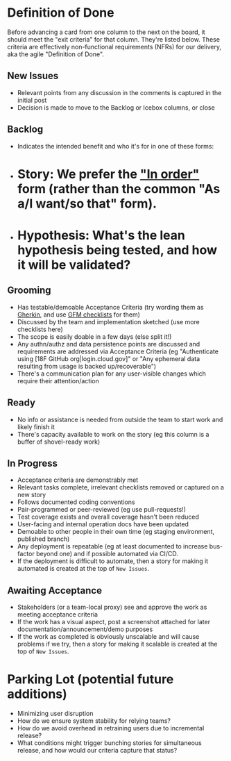 # Definition of Done
Before advancing a card from one column to the next on the board, it should meet the "exit criteria" for that column. They're listed below. These criteria are effectively non-functional requirements (NFRs) for our delivery, aka the agile "Definition of Done".

## New Issues

- Relevant points from any discussion in the comments is captured in the initial post
- Decision is made to move to the Backlog or Icebox columns, or close

## Backlog

- Indicates the intended benefit and who it's for in one of these forms:
- # Story: We prefer the ["In order"](http://blog.crisp.se/2014/09/25/david-evans/as-a-i-want-so-that-considered-harmful) form (rather than the common "As a/I want/so that" form).
- # Hypothesis: What's the lean hypothesis being tested, and how it will be validated?

## Grooming

- Has testable/demoable Acceptance Criteria (try wording them as [Gherkin](https://en.wikipedia.org/wiki/Behavior-driven_development#Behavioural_specifications), and use [GFM checklists](https://github.com/blog/1375-task-lists-in-gfm-issues-pulls-comments) for them)
- Discussed by the team and implementation sketched (use more checklists here)
- The scope is easily doable in a few days (else split it!)
- Any authn/authz and data persistence points are discussed and requirements are addressed via Acceptance Criteria (eg "Authenticate using [18F GitHub org|login.cloud.gov]" or "Any ephemeral data resulting from usage is backed up/recoverable")
- There's a communication plan for any user-visible changes which require their attention/action

## Ready

- No info or assistance is needed from outside the team to start work and likely finish it
- There's capacity available to work on the story (eg this column is a buffer of shovel-ready work)

## In Progress

- Acceptance criteria are demonstrably met
- Relevant tasks complete, irrelevant checklists removed or captured on a new story
- Follows documented coding conventions
- Pair-programmed or peer-reviewed (eg use pull-requests!)
- Test coverage exists and overall coverage hasn't been reduced
- User-facing and internal operation docs have been updated
- Demoable to other people in their own time (eg staging environment, published branch)
- Any deployment is repeatable (eg at least documented to increase bus-factor beyond one) and if possible automated via CI/CD.
 - If the deployment is difficult to automate, then a story for making it automated is created at the top of `New Issues`.

## Awaiting Acceptance

- Stakeholders (or a team-local proxy) see and approve the work as meeting acceptance criteria
- If the work has a visual aspect, post a screenshot attached for later documentation/announcement/demo purposes
- If the work as completed is obviously unscalable and will cause problems if we try, then a story for making it scalable is created at the top of `New Issues`.

# Parking Lot (potential future additions)

- Minimizing user disruption
 - How do we ensure system stability for relying teams? 
 - How do we avoid overhead in retraining users due to incremental release? 
 - What conditions might trigger bunching stories for simultaneous release, and how would our criteria capture that status?

